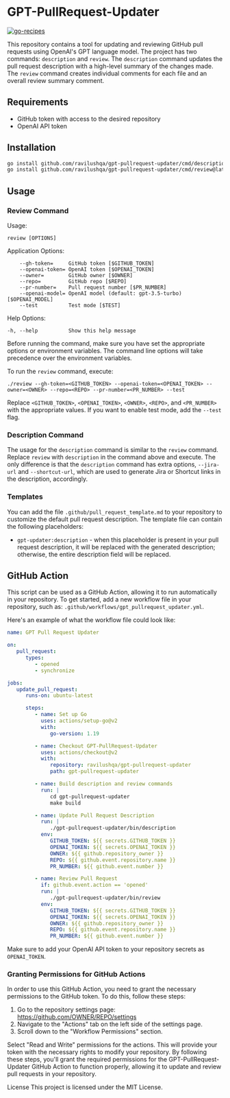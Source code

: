 # GPT-PullRequest-Updater

[![go-recipes](https://raw.githubusercontent.com/nikolaydubina/go-recipes/main/badge.svg?raw=true)](https://github.com/nikolaydubina/go-recipes)

This repository contains a tool for updating and reviewing GitHub pull requests using OpenAI's GPT language model. The project has two commands: `description` and `review`. The `description` command updates the pull request description with a high-level summary of the changes made. The `review` command creates individual comments for each file and an overall review summary comment.

## Requirements

- GitHub token with access to the desired repository
- OpenAI API token

## Installation

```bash
go install github.com/ravilushqa/gpt-pullrequest-updater/cmd/description@latest
go install github.com/ravilushqa/gpt-pullrequest-updater/cmd/review@latest
```

## Usage

### Review Command

Usage:
  ```
  review [OPTIONS]
  ```

Application Options:
  ```
      --gh-token=     GitHub token [$GITHUB_TOKEN]
      --openai-token= OpenAI token [$OPENAI_TOKEN]
      --owner=        GitHub owner [$OWNER]
      --repo=         GitHub repo [$REPO]
      --pr-number=    Pull request number [$PR_NUMBER]
      --openai-model= OpenAI model (default: gpt-3.5-turbo) [$OPENAI_MODEL]
      --test          Test mode [$TEST]
  ```

Help Options:
  ```
  -h, --help          Show this help message
  ```

Before running the command, make sure you have set the appropriate options or environment variables. The command line options will take precedence over the environment variables.

To run the `review` command, execute:

```
./review --gh-token=<GITHUB_TOKEN> --openai-token=<OPENAI_TOKEN> --owner=<OWNER> --repo=<REPO> --pr-number=<PR_NUMBER> --test
```

Replace `<GITHUB_TOKEN>`, `<OPENAI_TOKEN>`, `<OWNER>`, `<REPO>`, and `<PR_NUMBER>` with the appropriate values. If you want to enable test mode, add the `--test` flag.

### Description Command

The usage for the `description` command is similar to the `review` command. Replace `review` with `description` in the command above and execute.
The only difference is that the `description` command has extra options, `--jira-url` and `--shortcut-url`, which are used to generate Jira or Shortcut links in the description, accordingly.

### Templates

You can add the file `.github/pull_request_template.md` to your repository to customize the default pull request description. The template file can contain the following placeholders: 

- `gpt-updater:description` - when this placeholder is present in your pull request description, it will be replaced with the generated description; otherwise, the entire description field will be replaced.

## GitHub Action

This script can be used as a GitHub Action, allowing it to run automatically in your repository. To get started, add a new workflow file in your repository, such as: `.github/workflows/gpt_pullrequest_updater.yml`.

Here's an example of what the workflow file could look like:

```yaml
name: GPT Pull Request Updater

on:
   pull_request:
      types:
         - opened
         - synchronize

jobs:
   update_pull_request:
      runs-on: ubuntu-latest

      steps:
         - name: Set up Go
           uses: actions/setup-go@v2
           with:
              go-version: 1.19

         - name: Checkout GPT-PullRequest-Updater
           uses: actions/checkout@v2
           with:
              repository: ravilushqa/gpt-pullrequest-updater
              path: gpt-pullrequest-updater

         - name: Build description and review commands
           run: |
              cd gpt-pullrequest-updater
              make build

         - name: Update Pull Request Description
           run: |
              ./gpt-pullrequest-updater/bin/description
           env:
              GITHUB_TOKEN: ${{ secrets.GITHUB_TOKEN }}
              OPENAI_TOKEN: ${{ secrets.OPENAI_TOKEN }}
              OWNER: ${{ github.repository_owner }}
              REPO: ${{ github.event.repository.name }}
              PR_NUMBER: ${{ github.event.number }}

         - name: Review Pull Request
           if: github.event.action == 'opened'
           run: |
              ./gpt-pullrequest-updater/bin/review
           env:
              GITHUB_TOKEN: ${{ secrets.GITHUB_TOKEN }}
              OPENAI_TOKEN: ${{ secrets.OPENAI_TOKEN }}
              OWNER: ${{ github.repository_owner }}
              REPO: ${{ github.event.repository.name }}
              PR_NUMBER: ${{ github.event.number }}

```

Make sure to add your OpenAI API token to your repository secrets as `OPENAI_TOKEN`.

### Granting Permissions for GitHub Actions

In order to use this GitHub Action, you need to grant the necessary permissions to the GitHub token. To do this, follow these steps:

1. Go to the repository settings page: https://github.com/OWNER/REPO/settings
2. Navigate to the "Actions" tab on the left side of the settings page.
3. Scroll down to the "Workflow Permissions" section.

Select "Read and Write" permissions for the actions. This will provide your token with the necessary rights to modify your repository.
By following these steps, you'll grant the required permissions for the GPT-PullRequest-Updater GitHub Action to function properly, allowing it to update and review pull requests in your repository.

License
This project is licensed under the MIT License.
